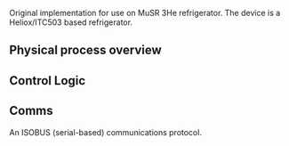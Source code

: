 Original implementation for use on MuSR 3He refrigerator. The device is a Heliox/ITC503 based refrigerator.

## Physical process overview

## Control Logic

## Comms

An ISOBUS (serial-based) communications protocol.
